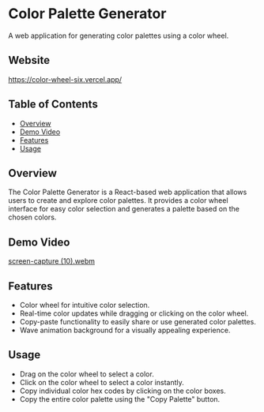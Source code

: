 # Color Palette Generator

A web application for generating color palettes using a color wheel.

## Website

https://color-wheel-six.vercel.app/

## Table of Contents
- [Overview](#overview)
- [Demo Video](#demoVideo)
- [Features](#features)
- [Usage](#usage)

## Overview

The Color Palette Generator is a React-based web application that allows users to create and explore color palettes. It provides a color wheel interface for easy color selection and generates a palette based on the chosen colors.

## Demo Video

[screen-capture (10).webm](https://github.com/amber1bhatt/Color-Wheel/assets/43303850/73f4d1eb-1cbd-477d-bf14-0c41c45dde93)

## Features

- Color wheel for intuitive color selection.
- Real-time color updates while dragging or clicking on the color wheel.
- Copy-paste functionality to easily share or use generated color palettes.
- Wave animation background for a visually appealing experience.

## Usage

- Drag on the color wheel to select a color.
- Click on the color wheel to select a color instantly.
- Copy individual color hex codes by clicking on the color boxes.
- Copy the entire color palette using the "Copy Palette" button.
